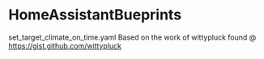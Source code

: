 # HomeAssistantBueprints

set_target_climate_on_time.yaml
Based on the work of wittypluck found @ https://gist.github.com/wittypluck
